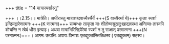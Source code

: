 +++
title = "14 मात्रास्पर्शास्तु"

+++
।।2.15।। मात्रेति। अधीरास्तु मात्राशब्दवाच्यैरर्थैर्ये +++(S वाच्यैरर्था ये)+++
कृताः स्पर्शा इन्द्रियद्वारेणात्मनः +++(K णात्मना)+++ सम्बन्धाः तत्कृता याः
शीतोष्णसुखदुःखाद्यवस्था अनित्याः तास्वपि शोचन्ति न त्वेवं धीरा इत्याह।
अथवा मात्राभिरिन्द्रियैरेषां स्पर्शा न तु साक्षात् परमात्मना +++(N
परमात्मनः)+++। आगमः उत्पत्तिः अपायः विनाशः एतद्युक्तांस्तितिक्षस्व (
एतद्युक्तम्) सहस्व।  
